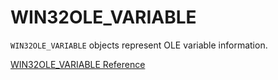 # WIN32OLE_VARIABLE

`WIN32OLE_VARIABLE` objects represent OLE variable information.

[WIN32OLE_VARIABLE Reference](https://ruby-doc.org/stdlib-2.5.0/libdoc/win32ole/rdoc/WIN32OLE_VARIABLE.html)
